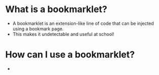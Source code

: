 # What is a bookmarklet?

  * A bookmarklet is an extension-like line of code that can be injected using a bookmark page.
   * This makes it undetectable and useful at school!
   
# How can I use a bookmarklet?

* 
